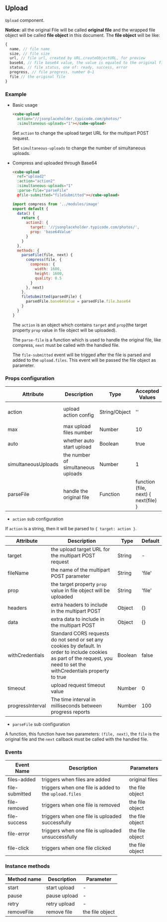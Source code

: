 ## Upload

`Upload` component.

**Notice:** all the original File will be called **original file** and the wrapped file object will be called **file object** in this document. The **file object** will be like:

```js
{
  name, // file name
  size, // file size
  url, // file url, created by URL.createObjectURL, for preview
  base64, // file base64 value, the value is equaled to the original file's base64 value. It is `''` by default, but you can have some plugins to added this `base64` value, like the compress plugin below.
  status, // file status, one of: ready, success, error
  progress, // file progress, number 0~1
  file // the original file
}
```

### Example

- Basic usage

  ```html
  <cube-upload
    action="//jsonplaceholder.typicode.com/photos/"
    :simultaneous-uploads="1"></cube-upload>
  ```

  Set `action` to change the upload target URL for the multipart POST request.

  Set `simultaneous-uploads` to change the number of simultaneous uploads.

- Compress and uploaded through Base64

  ```html
  <cube-upload
    ref="upload2"
    :action="action2"
    :simultaneous-uploads="1"
    :parse-file="parseFile"
    @file-submitted="fileSubmitted"></cube-upload>
  ```
  ```js
  import compress from '../modules/image'
  export default {
    data() {
      return {
        action2: {
          target: '//jsonplaceholder.typicode.com/photos/',
          prop: 'base64Value'
        }
      }
    },
    methods: {
      parseFile(file, next) {
        compress(file, {
          compress: {
            width: 1600,
            height: 1600,
            quality: 0.5
          }
        }, next)
      },
      fileSubmitted(parsedFile) {
        parsedFile.base64Value = parsedFile.file.base64
      }
    }
  }
  ```

  The `action` is an object which contains `target` and `prop`(the target property `prop` value in file object will be uploaded).

  The `parse-file` is a function which is used to handle the original file, like compress, `next` must be called with the handled file.

  The `file-submitted` event will be trigged after the file is parsed and added to the `upload.files`. This event will be passed the file object as parameter.

### Props configuration

| Attribute | Description | Type | Accepted Values | Demo |
| - | - | - | - | - |
| action | upload action config | String/Object | '' | { target: '/upload' } |
| max | max upload files number | Number | 10 | - |
| auto | whether auto start upload | Boolean | true | - |
| simultaneousUploads | the number of simultaneous uploads | Number | 1 | - |
| parseFile | handle the original file | Function | function (file, next) { next(file) } | - |

* `action` sub configuration

If `action` is a string, then it will be parsed to `{ target: action }`.

| Attribute | Description | Type | Default |
| - | - | - | - |
| target | the upload target URL for the multipart POST request | String | - |
| fileName | the name of the multipart POST parameter | String | 'file' |
| prop | the target property `prop` value in file object will be uploaded | String | 'file' |
| headers | extra headers to include in the multipart POST | Object | {} |
| data | extra data to include in the multipart POST | Object | {} |
| withCredentials | Standard CORS requests do not send or set any cookies by default. In order to include cookies as part of the request, you need to set the withCredentials property to true | Boolean | false |
| timeout | upload request timeout value | Number | 0 |
| progressInterval | The time interval in milliseconds between progress reports | Number | 100 |

* `parseFile` sub configuration

A function, this function have two parameters: `(file, next)`, the `file` is the original file and the `next` callback must be called with the handled file.

### Events

| Event Name | Description | Parameters |
| - | - | - |
| files-added | triggers when files are added | original files |
| file-submitted | triggers when one file is added to the `upload.files` | the file object |
| file-removed | triggers when one file is removed | the file object |
| file-success | triggers when one file is uploaded successfully | the file object |
| file-error | triggers when one file is uploaded unsuccessfully | the file object |
| file-click | triggers when one file clicked | the file object |

### Instance methods

| Method name | Description | Parameter |
| - | - | - |
| start | start upload | - |
| pause | pause upload | - |
| retry | retry upload | - |
| removeFile | remove file | the file object |
